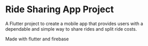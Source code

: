 # Ride Sharing App Project

A Flutter project to create a mobile app that provides users with a dependable and simple way to share rides and split ride costs.

Made with flutter and firebase
